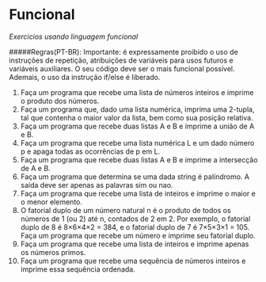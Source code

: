 # Funcional
_Exercicios usando linguagem funcional_



#####Regras(PT-BR):
Importante: é expressamente proibido o uso de
instruções de repetição, atribuições de variáveis para usos futuros e variáveis auxiliares.
O seu código deve ser o mais funcional possível. Ademais, o uso da instrução if/else é
liberado.

1. Faça um programa que recebe uma lista de números inteiros e imprime o produto dos números.
2. Faça um programa que, dado uma lista numérica, imprima uma 2-tupla, tal que
  contenha o maior valor da lista, bem como sua posição relativa.
3. Faça um programa que recebe duas listas A e B e imprime a união de A e B.
4. Faça um programa que recebe uma lista numérica L e um dado número p e apaga todas
  as ocorrências de p em L.
5. Faça um programa que recebe duas listas A e B e imprime a intersecção de A e B.
6. Faça um programa que determina se uma dada string é palíndromo. A saída deve ser
  apenas as palavras sim ou nao.
7. Faça um programa que recebe uma lista de inteiros e imprime o maior e o menor
  elemento.
8. O fatorial duplo de um número natural n é o produto de todos os números de 1 (ou 2)
  até n, contados de 2 em 2. Por exemplo, o fatorial duplo de 8 é 8×6×4×2 = 384, e o
  fatorial duplo de 7 é 7×5×3×1 = 105. Faça um programa que recebe um número e
  imprime seu fatorial duplo.
9. Faça um programa que recebe uma lista de inteiros e imprime apenas os números
  primos.
10. Faça um programa que recebe uma sequência de números inteiros e imprime essa
  sequência ordenada.
